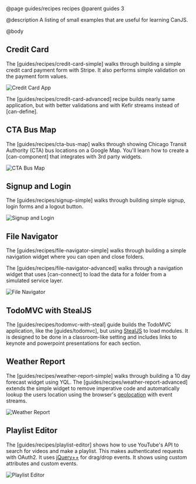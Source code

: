 @page guides/recipes recipes
@parent guides 3

@description A listing of small examples that are useful for
learning CanJS.

@body


## Credit Card

The [guides/recipes/credit-card-simple]  walks through building
a simple credit card payment form with Stripe. It also performs
simple validation on the payment form values.

![Credit Card App](https://user-images.githubusercontent.com/78602/27451508-d86e9bd8-5754-11e7-954b-a812e1ed63b1.png)

The [guides/recipes/credit-card-advanced] recipe builds nearly same application, but
with better validations and with Kefir streams instead of [can-define].

## CTA Bus Map

The [guides/recipes/cta-bus-map] walks through showing Chicago Transit Authority (CTA) bus locations on a Google Map.  You'll learn how to create a [can-component] that integrates with 3rd party widgets.

![CTA Bus Map](../../docs/can-guides/commitment/recipes/cta-bus-map/cta-bus-map.png)

## Signup and Login

The [guides/recipes/signup-simple] walks through building simple signup, login forms and
a logout button.   

![Signup and Login](../../docs/can-guides/commitment/recipes/signup-simple/signup.png)

## File Navigator

The [guides/recipes/file-navigator-simple] walks through building a simple navigation
widget where you can open and close folders.

The [guides/recipes/file-navigator-advanced] walks through a navigation widget that uses
[can-connect] to load the data for a folder from a simulated service layer.

![File Navigator](https://cloud.githubusercontent.com/assets/78602/22888969/273617ca-f1cd-11e6-922f-28bd5514b3dd.jpeg)

## TodoMVC with StealJS

The [guides/recipes/todomvc-with-steal] guide builds the TodoMVC application, like the [guides/todomvc], but using [StealJS](https://stealjs.com) to load modules.  It is designed to be done in a classroom-like setting and includes links
to keynote and powerpoint presentations for each section.


## Weather Report

The [guides/recipes/weather-report-simple] walks through building a 10 day forecast widget
using YQL. The [guides/recipes/weather-report-advanced] extends the simple widget to
remove imperative code and automatically lookup the users location using the
browser's [geolocation](https://developer.mozilla.org/en-US/docs/Web/API/Geolocation/Using_geolocation) with
event streams.

![Weather Report](../../docs/can-guides/commitment/recipes/weather-report/weather-report.png)

## Playlist Editor

The [guides/recipes/playlist-editor] shows how to use YouTube's API to search for videos and make a playlist.  This
makes authenticated requests with OAuth2. It uses [jQuery++](https://jquerypp.com) for
drag/drop events. It shows using custom attributes and custom events.  

![Playlist Editor](https://user-images.githubusercontent.com/78602/27451781-ea3ed3d6-5755-11e7-8dd8-c4e83bc8aa90.png)

